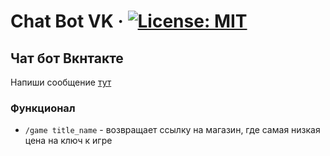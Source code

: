 # Chat Bot VK &middot; [![License: MIT](https://img.shields.io/badge/License-MIT-yellow.svg)](https://opensource.org/licenses/MIT)

## Чат бот Вкнтакте
Напиши сообщение [тут](https://vk.com/club195134131)

### Функционал
- `/game title_name` - возвращает ссылку на магазин, где самая низкая цена на ключ к игре
